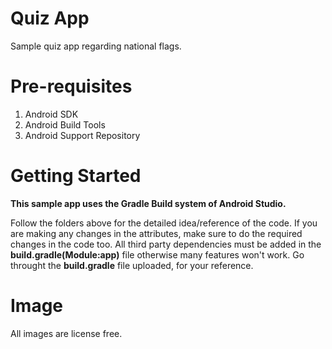 # Quiz App
Sample quiz app regarding national flags.
# Pre-requisites
1. Android SDK
2. Android Build Tools
3. Android Support Repository
# Getting Started
**This sample app uses the Gradle Build system of Android Studio.**

Follow the folders above for the detailed idea/reference of the code. If you are making any changes in the attributes, make sure to do the required changes in the code too. All third party dependencies must be added in the **build.gradle(Module:app)** file otherwise many features won't work. Go throught the **build.gradle** file uploaded, for your reference.

# Image
All images are license free.
